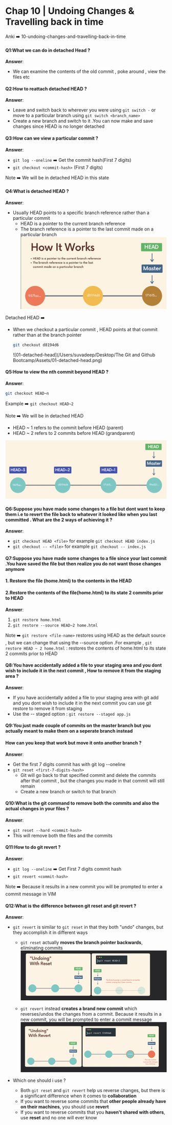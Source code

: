 # Chap 10 | Undoing Changes & Travelling back in time 

Anki ➡️ 10-undoing-changes-and-travelling-back-in-time

#### Q1:What we can do in detached Head ? 

**Answer**:

- We can examine the contents of the old commit , poke around , view the files etc 

#### Q2:How to reattach detached HEAD ? 

**Answer**:

- Leave and switch back to wherever you were using `git switch -` or move to a particular branch using `git switch <branch_name>`
- Create a new branch and switch to it .You can now make and save changes since HEAD is no longer detached

#### Q3:How can we view a particular commit ? 

**Answer**:

- `git log --oneline` ➡️ Get the commit hash(First 7 digits)
- `git checkout <commit-hash>` (First 7 digits)

Note ➡️ We will be in detached HEAD in this state 

#### Q4:What is detached HEAD ? 

**Answer**:

- Usually HEAD points to a specific branch reference rather than a particular commit 
  - HEAD is a pointer to the current branch reference 
  - The branch reference is a pointer to the last commit made on a particular branch ![01-head](../../Assets/01-head.png)  

Detached HEAD ➡️ 

- When we checkout a particular commit , HEAD points at that commit rather than at the branch pointer 

  ```bash
  git checkout d8194d6
  ```

  ![01-detached-head](/Users/suvadeep/Desktop/The Git and Github Bootcamp/Assets/01-detached-head.png)



#### Q5:How to view the nth commit beyond HEAD ? 

**Answer**:

```bash
git checkout HEAD~n
```

Example ➡️ `git checkout HEAD~2`

Note ➡️ We will be in detached HEAD

- HEAD ~ 1 refers to the commit before HEAD (parent)
- HEAD ~ 2 refers to 2 commits before HEAD (grandparent)

![03-git-checkout](../../Assets/03-git-checkout.png)

#### Q6:Suppose you have made some changes to a file but dont want to keep them i.e to revert the file back to whatever it looked like when you last committed . What are the 2 ways of achieving it ? 

**Answer**:

- `git checkout HEAD <file>` for example `git checkout HEAD index.js`
- `git checkout -- <file>` for example  `git checkout -- index.js`

#### Q7:Suppose you have made some changes to a file since your last commit .You have saved the file but then realize you do not want those changes anymore 

#### 1. Restore the file (home.html) to the contents in the HEAD 

#### 2.Restore the contents of the file(home.html) to its state 2 commits prior to HEAD 

**Answer**:

1. `git restore home.html`
2. `git restore --source HEAD~2 home.html`

Note ➡️ `git restore <file-name>` restores using HEAD as the default source , but we can change that using the --source option .For example , `git restore HEAD ~ 2 home.html` : restores the contents of home.html to its state 2 commits prior to HEAD

#### Q8:You have accidentally added a file to your staging area and you dont wish to include it in the next commit , How to remove it from the staging area ? 

**Answer**:

- If you have accidentally added a file to your staging area with git add and you dont wish to include it in the next commit you can use git restore to remove it from staging
- Use the -- staged option : `git restore --staged app.js`

#### Q9:You just made couple of commits on the master branch but you actually meant to make them on a seperate branch instead 

#### How can you keep that work but move it onto another branch ? 

**Answer**:

- Get the first 7 digits commit has with git log --oneline 
- `git reset <first-7-digits-hash>` 
  - Git will go back to that specified commit and delete the commits after that commit , but the changes you made in that commit will still remain 
  - Create a new branch or switch to that branch 

#### Q10:What is the git command to remove both the commits and also the actual changes in your files ? 

**Answer**:

- `git reset --hard <commit-hash>`
- This will remove both the files and the commits 

#### Q11:How to do git revert ? 

**Answer**:

- `git log --oneline` ➡️ Get First 7 digits commit hash 
- `git revert <commit-hash>`

Note ➡️ Because it results in a new commit you will be prompted to enter a commit message in VIM 

#### Q12:What is the difference between git reset and git revert ? 

**Answer**:

- `git revert` is similar to `git reset` in that they both "undo" changes, but they accomplish it in different ways

  - `git reset` actually **moves the branch pointer backwards**, eliminating commits![git-reset](../../Assets/git-reset.png)

  - `git revert` instead **creates a brand new commit** which reverses/undos the changes from a commit. Because it results in a new commit, you will be prompted to enter a commit message![git-revert](../../Assets/git-revert.png)

- Which one should i use ? 
  - Both `git reset` and `git revert` help us reverse changes, but there is a significant difference when it comes to **collaboration**
  - If you want to reverse some commits that **other people already have on their machines**, you should use **revert**
  - If you want to reverse commits that you **haven't shared with others**, use **reset** and no one will ever know
